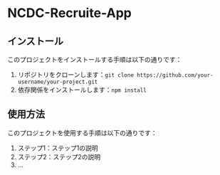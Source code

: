 # NCDC-Recruite-App

## インストール

このプロジェクトをインストールする手順は以下の通りです：

1. リポジトリをクローンします：`git clone https://github.com/your-username/your-project.git`
2. 依存関係をインストールします：`npm install`

## 使用方法

このプロジェクトを使用する手順は以下の通りです：

1. ステップ1：ステップ1の説明
2. ステップ2：ステップ2の説明
3. ...
